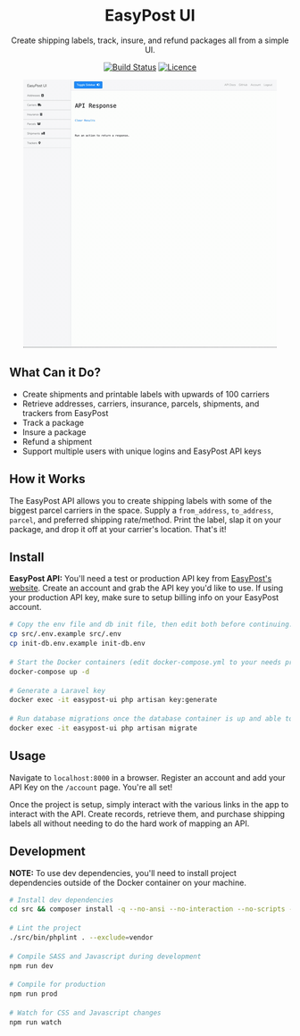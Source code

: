 <div align="center">

# EasyPost UI

Create shipping labels, track, insure, and refund packages all from a simple UI.

[![Build Status](https://github.com/Justintime50/easypost-ui/workflows/build/badge.svg)](https://github.com/Justintime50/easypost-ui/actions)
[![Licence](https://img.shields.io/github/license/justintime50/easypost-ui)](LICENSE)

<img src="assets/showcase.gif" alt="Showcase">

</div>

## What Can it Do?

- Create shipments and printable labels with upwards of 100 carriers
- Retrieve addresses, carriers, insurance, parcels, shipments, and trackers from EasyPost
- Track a package
- Insure a package
- Refund a shipment
- Support multiple users with unique logins and EasyPost API keys

## How it Works

The EasyPost API allows you to create shipping labels with some of the biggest parcel carriers in the space. Supply a `from_address`, `to_address`, `parcel`, and preferred shipping rate/method. Print the label, slap it on your package, and drop it off at your carrier's location. That's it!

## Install

**EasyPost API:** You'll need a test or production API key from [EasyPost's website](https://easypost.com). Create an account and grab the API key you'd like to use. If using your production API key, make sure to setup billing info on your EasyPost account.

```bash
# Copy the env file and db init file, then edit both before continuing. The DB values must match in both files
cp src/.env.example src/.env
cp init-db.env.example init-db.env

# Start the Docker containers (edit docker-compose.yml to your needs prior)
docker-compose up -d

# Generate a Laravel key
docker exec -it easypost-ui php artisan key:generate

# Run database migrations once the database container is up and able to access connections
docker exec -it easypost-ui php artisan migrate
```

## Usage

Navigate to `localhost:8000` in a browser. Register an account and add your API Key on the `/account` page. You're all set!

Once the project is setup, simply interact with the various links in the app to interact with the API. Create records, retrieve them, and purchase shipping labels all without needing to do the hard work of mapping an API.

## Development

**NOTE:** To use dev dependencies, you'll need to install project dependencies outside of the Docker container on your machine.

```bash
# Install dev dependencies
cd src && composer install -q --no-ansi --no-interaction --no-scripts --no-suggest --no-progress --prefer-dist

# Lint the project
./src/bin/phplint . --exclude=vendor

# Compile SASS and Javascript during development
npm run dev

# Compile for production
npm run prod

# Watch for CSS and Javascript changes
npm run watch
```
